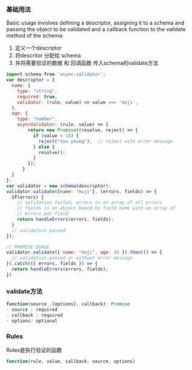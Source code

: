 ### 基础用法

Basic usage involves defining a descriptor, assigning it to a schema and passing the object to be validated and a callback function to the validate method of the schema:

1. 定义一个descriptor
2. 将descritor 分配给  schema
3. 并将需要验证的数据 和 回调函数 传入schema的validate方法

```js
import schema from 'async-validator';
var descriptor = {
  name: {
    type: "string",
    required: true,
    validator: (rule, value) => value === 'muji',
  },
  age: {
    type: "number",
    asyncValidator: (rule, value) => {
        return new Promise((resolve, reject) => {
          if (value < 18) {
            reject("too young");  // reject with error message
          } else {
            resolve();
          }
        });
      }
  }
};
var validator = new schema(descriptor);
validator.validate({name: "muji"}, (errors, fields) => {
  if(errors) {
    // validation failed, errors is an array of all errors
    // fields is an object keyed by field name with an array of
    // errors per field
    return handleErrors(errors, fields);
  }
  // validation passed
});

// PROMISE USAGE
validator.validate({ name: "muji", age: 16 }).then(() => {
  // validation passed or without error message
}).catch(({ errors, fields }) => {
  return handleErrors(errors, fields);
})
```



### validate方法

```js
function(source ,[options], callback): Promise
- source : required
- callback : required
- options: optional
```



### Rules

Rules是执行验证的函数

```js
function(rule, value, callback, source, options)
```


